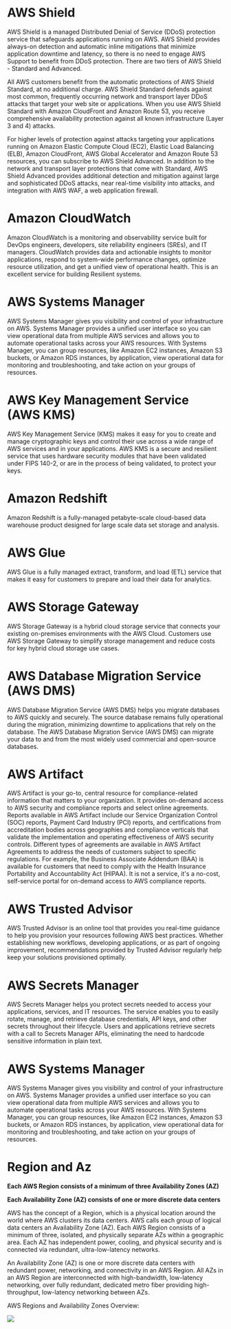 

# **AWS Shield**

AWS Shield is a managed Distributed Denial of Service (DDoS) protection service that safeguards applications running on AWS. AWS Shield provides always-on detection and automatic inline mitigations that minimize application downtime and latency, so there is no need to engage AWS Support to benefit from DDoS protection. There are two tiers of AWS Shield - Standard and Advanced.

All AWS customers benefit from the automatic protections of AWS Shield Standard, at no additional charge. AWS Shield Standard defends against most common, frequently occurring network and transport layer DDoS attacks that target your web site or applications. When you use AWS Shield Standard with Amazon CloudFront and Amazon Route 53, you receive comprehensive availability protection against all known infrastructure (Layer 3 and 4) attacks.

For higher levels of protection against attacks targeting your applications running on Amazon Elastic Compute Cloud (EC2), Elastic Load Balancing (ELB), Amazon CloudFront, AWS Global Accelerator and Amazon Route 53 resources, you can subscribe to AWS Shield Advanced. In addition to the network and transport layer protections that come with Standard, AWS Shield Advanced provides additional detection and mitigation against large and sophisticated DDoS attacks, near real-time visibility into attacks, and integration with AWS WAF, a web application firewall.


# **Amazon CloudWatch** 
Amazon CloudWatch is a monitoring and observability service built for DevOps engineers, developers, site reliability engineers (SREs), and IT managers. CloudWatch provides data and actionable insights to monitor applications, respond to system-wide performance changes, optimize resource utilization, and get a unified view of operational health. This is an excellent service for building Resilient systems.


# **AWS Systems Manager** 
AWS Systems Manager gives you visibility and control of your infrastructure on AWS. Systems Manager provides a unified user interface so you can view operational data from multiple AWS services and allows you to automate operational tasks across your AWS resources. With Systems Manager, you can group resources, like Amazon EC2 instances, Amazon S3 buckets, or Amazon RDS instances, by application, view operational data for monitoring and troubleshooting, and take action on your groups of resources.


# **AWS Key Management Service (AWS KMS)** 
AWS Key Management Service (KMS) makes it easy for you to create and manage cryptographic keys and control their use across a wide range of AWS services and in your applications. AWS KMS is a secure and resilient service that uses hardware security modules that have been validated under FIPS 140-2, or are in the process of being validated, to protect your keys.


# **Amazon Redshift**

Amazon Redshift is a fully-managed petabyte-scale cloud-based data warehouse product designed for large scale data set storage and analysis.

# **AWS Glue**
AWS Glue is a fully managed extract, transform, and load (ETL) service that makes it easy for customers to prepare and load their data for analytics.


# **AWS Storage Gateway** 
AWS Storage Gateway is a hybrid cloud storage service that connects your existing on-premises environments with the AWS Cloud. Customers use AWS Storage Gateway to simplify storage management and reduce costs for key hybrid cloud storage use cases.

# **AWS Database Migration Service (AWS DMS)** 
AWS Database Migration Service (AWS DMS) helps you migrate databases to AWS quickly and securely. The source database remains fully operational during the migration, minimizing downtime to applications that rely on the database. The AWS Database Migration Service (AWS DMS) can migrate your data to and from the most widely used commercial and open-source databases.


# **AWS Artifact**

AWS Artifact is your go-to, central resource for compliance-related information that matters to your organization. It provides on-demand access to AWS security and compliance reports and select online agreements. Reports available in AWS Artifact include our Service Organization Control (SOC) reports, Payment Card Industry (PCI) reports, and certifications from accreditation bodies across geographies and compliance verticals that validate the implementation and operating effectiveness of AWS security controls. Different types of agreements are available in AWS Artifact Agreements to address the needs of customers subject to specific regulations. For example, the Business Associate Addendum (BAA) is available for customers that need to comply with the Health Insurance Portability and Accountability Act (HIPAA). It is not a service, it's a no-cost, self-service portal for on-demand access to AWS compliance reports.



# **AWS Trusted Advisor** 
AWS Trusted Advisor is an online tool that provides you real-time guidance to help you provision your resources following AWS best practices. Whether establishing new workflows, developing applications, or as part of ongoing improvement, recommendations provided by Trusted Advisor regularly help keep your solutions provisioned optimally.

# **AWS Secrets Manager** 
AWS Secrets Manager helps you protect secrets needed to access your applications, services, and IT resources. The service enables you to easily rotate, manage, and retrieve database credentials, API keys, and other secrets throughout their lifecycle. Users and applications retrieve secrets with a call to Secrets Manager APIs, eliminating the need to hardcode sensitive information in plain text.

# **AWS Systems Manager** 
AWS Systems Manager gives you visibility and control of your infrastructure on AWS. Systems Manager provides a unified user interface so you can view operational data from multiple AWS services and allows you to automate operational tasks across your AWS resources. With Systems Manager, you can group resources, like Amazon EC2 instances, Amazon S3 buckets, or Amazon RDS instances, by application, view operational data for monitoring and troubleshooting, and take action on your groups of resources.


# Region and Az

**Each AWS Region consists of a minimum of three Availability Zones (AZ)**

**Each Availability Zone (AZ) consists of one or more discrete data centers**

AWS has the concept of a Region, which is a physical location around the world where AWS clusters its data centers. AWS calls each group of logical data centers an Availability Zone (AZ). Each AWS Region consists of a minimum of three, isolated, and physically separate AZs within a geographic area. Each AZ has independent power, cooling, and physical security and is connected via redundant, ultra-low-latency networks.

An Availability Zone (AZ) is one or more discrete data centers with redundant power, networking, and connectivity in an AWS Region. All AZs in an AWS Region are interconnected with high-bandwidth, low-latency networking, over fully redundant, dedicated metro fiber providing high-throughput, low-latency networking between AZs.

AWS Regions and Availability Zones Overview: 

![](https://assets-pt.media.datacumulus.com/aws-clf-pt/assets/pt1-q17-i1.jpg)


## 